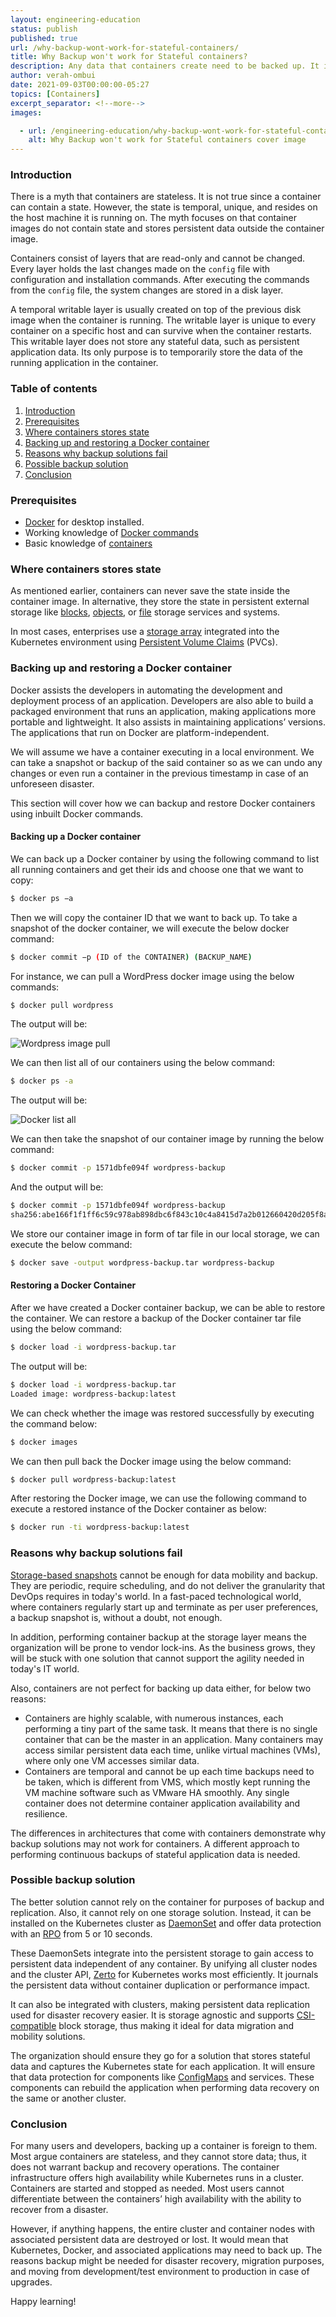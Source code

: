 ```yaml
---
layout: engineering-education
status: publish
published: true
url: /why-backup-wont-work-for-stateful-containers/
title: Why Backup won't work for Stateful containers?
description: Any data that containers create need to be backed up. It is easier to backup data stored in stateful apps compared to stateless apps. This article will debunk these myths and misconceptions and explore why backup solutions may not work for stateful containers.
author: verah-ombui
date: 2021-09-03T00:00:00-05:27
topics: [Containers]
excerpt_separator: <!--more-->
images:

  - url: /engineering-education/why-backup-wont-work-for-stateful-containers/hero.png
    alt: Why Backup won't work for Stateful containers cover image
---
```

### Introduction
There is a myth that containers are stateless. It is not true since a container can contain a state. However, the state is temporal, unique, and resides on the host machine it is running on. The myth focuses on that container images do not contain state and stores persistent data outside the container image.

Containers consist of layers that are read-only and cannot be changed. Every layer holds the last changes made on the `config` file with configuration and installation commands. After executing the commands from the `config` file, the system changes are stored in a disk layer.

A temporal writable layer is usually created on top of the previous disk image when the container is running. The writable layer is unique to every container on a specific host and can survive when the container restarts. This writable layer does not store any stateful data, such as persistent application data. Its only purpose is to temporarily store the data of the running application in the container.

### Table of contents
1. [Introduction](#introduction)
2. [Prerequisites](#prerequisites)
3. [Where containers stores state](#where-containers-stores-state)
4. [Backing up and restoring a Docker container](#backing-up-and-restoring-a-docker-container)
5. [Reasons why backup solutions fail](#reasons-why-backup-solutions-fail)
6. [Possible backup solution](#possible-backup-solution)
7. [Conclusion](#conclusion)

### Prerequisites
- [Docker](https://www.docker.com/products/docker-desktop) for desktop installed.
- Working knowledge of [Docker commands](https://docs.docker.com/engine/reference/commandline/docker/)
- Basic knowledge of [containers](https://www.cio.com/article/2924995/what-are-containers-and-why-do-you-need-them.html)

### Where containers stores state
As mentioned earlier, containers can never save the state inside the container image. In alternative, they store the state in persistent external storage like [blocks](https://www.ibm.com/cloud/learn/block-storage), [objects](https://www.netapp.com/data-storage/storagegrid/what-is-object-storage/), or [file](https://www.ibm.com/cloud/learn/file-storage) storage services and systems.

In most cases, enterprises use a [storage array](https://www.dnsstuff.com/storage-array) integrated into the Kubernetes environment using [Persistent Volume Claims](https://kubernetes.io/docs/concepts/storage/persistent-volumes/) (PVCs).

### Backing up and restoring a Docker container
Docker assists the developers in automating the development and deployment process of an application. Developers are also able to build a packaged environment that runs an application, making applications more portable and lightweight. It also assists in maintaining applications’ versions. The applications that run on Docker are platform-independent.

We will assume we have a container executing in a local environment. We can take a snapshot or backup of the said container so as we can undo any changes or even run a container in the previous timestamp in case of an unforeseen disaster.

This section will cover how we can backup and restore Docker containers using inbuilt Docker commands.

#### Backing up a Docker container
We can back up a Docker container by using the following command to list all running containers and get their ids and choose one that we want to copy:

```bash
$ docker ps −a
```

Then we will copy the container ID that we want to back up. To take a snapshot of the docker container, we will execute the below docker command:

```bash
$ docker commit −p (ID of the CONTAINER) (BACKUP_NAME)
```

For instance, we can pull a WordPress docker image using the below commands:

```bash
$ docker pull wordpress
```

The output will be:

![Wordpress image pull](/engineering-education/why-backup-wont-work-for-stateful-containers/docker-image-pull.PNG)

We can then list all of our containers using the below command:

```bash
$ docker ps -a
```

The output will be:

![Docker list all](/engineering-education/why-backup-wont-work-for-stateful-containers/docker-ps-all.PNG)

We can then take the snapshot of our container image by running the below command:

```bash
$ docker commit -p 1571dbfe094f wordpress-backup
```

And the output will be:

```bash
$ docker commit -p 1571dbfe094f wordpress-backup
sha256:abe166f1f1ff6c59c978ab898dbc6f843c10c4a8415d7a2b012660420d205f8a
```

We store our container image in form of tar file in our local storage, we can execute the below command:

```bash
$ docker save -output wordpress-backup.tar wordpress-backup
```

#### Restoring a Docker Container
After we have created a Docker container backup, we can be able to restore the container. We can restore a backup of the Docker container tar file using the below command:

```bash
$ docker load -i wordpress-backup.tar
```

The output will be:

```bash
$ docker load -i wordpress-backup.tar
Loaded image: wordpress-backup:latest
```

We can check whether the image was restored successfully by executing the command below:

```bash
$ docker images
```

We can then pull back the Docker image using the below command:

```bash
$ docker pull wordpress-backup:latest
```

After restoring the Docker image, we can use the following command to execute a restored instance of the Docker container as below:

```bash
$ docker run -ti wordpress-backup:latest
```

### Reasons why backup solutions fail
[Storage-based snapshots](https://stonefly.com/resources/what-is-storage-snapshot-technology/) cannot be enough for data mobility and backup. They are periodic, require scheduling, and do not deliver the granularity that DevOps requires in today's world. In a fast-paced technological world, where containers regularly start up and terminate as per user preferences, a backup snapshot is, without a doubt, not enough.

In addition, performing container backup at the storage layer means the organization will be prone to vendor lock-ins. As the business grows, they will be stuck with one solution that cannot support the agility needed in today's IT world.

Also, containers are not perfect for backing up data either, for below two reasons:
- Containers are highly scalable, with numerous instances, each performing a tiny part of the same task. It means that there is no single container that can be the master in an application. Many containers may access similar persistent data each time, unlike virtual machines (VMs), where only one VM accesses similar data.
- Containers are temporal and cannot be up each time backups need to be taken, which is different from VMS, which mostly kept running the VM machine software such as VMware HA smoothly. Any single container does not determine container application availability and resilience.

The differences in architectures that come with containers demonstrate why backup solutions may not work for containers. A different approach to performing continuous backups of stateful application data is needed.

### Possible backup solution
The better solution cannot rely on the container for purposes of backup and replication. Also, it cannot rely on one storage solution. Instead, it can be installed on the Kubernetes cluster as [DaemonSet](https://kubernetes.io/docs/concepts/workloads/controllers/daemonset/) and offer data protection with an [RPO](https://www.ibm.com/services/business-continuity/rpo) from 5 or 10 seconds.

These DaemonSets integrate into the persistent storage to gain access to persistent data independent of any container. By unifying all cluster nodes and the cluster API, [Zerto](https://www.zerto.com/solutions/workloads-and-applications/zerto-for-kubernetes/) for Kubernetes works most efficiently. It journals the persistent data without container duplication or performance impact.

It can also be integrated with clusters, making persistent data replication used for disaster recovery easier. It is storage agnostic and supports [CSI-compatible](https://kubernetes-csi.github.io/docs/) block storage, thus making it ideal for data migration and mobility solutions.

The organization should ensure they go for a solution that stores stateful data and captures the Kubernetes state for each application. It will ensure that data protection for components like [ConfigMaps](https://kubernetes.io/docs/concepts/configuration/configmap/) and services. These components can rebuild the application when performing data recovery on the same or another cluster.

### Conclusion
For many users and developers, backing up a container is foreign to them. Most argue containers are stateless, and they cannot store data; thus, it does not warrant backup and recovery operations. The container infrastructure offers high availability while Kubernetes runs in a cluster. Containers are started and stopped as needed. Most users cannot differentiate between the containers’ high availability with the ability to recover from a disaster.

However, if anything happens, the entire cluster and container nodes with associated persistent data are destroyed or lost. It would mean that Kubernetes, Docker, and associated applications may need to back up. The reasons backup might be needed for disaster recovery, migration purposes, and moving from development/test environment to production in case of upgrades.

Happy learning!
